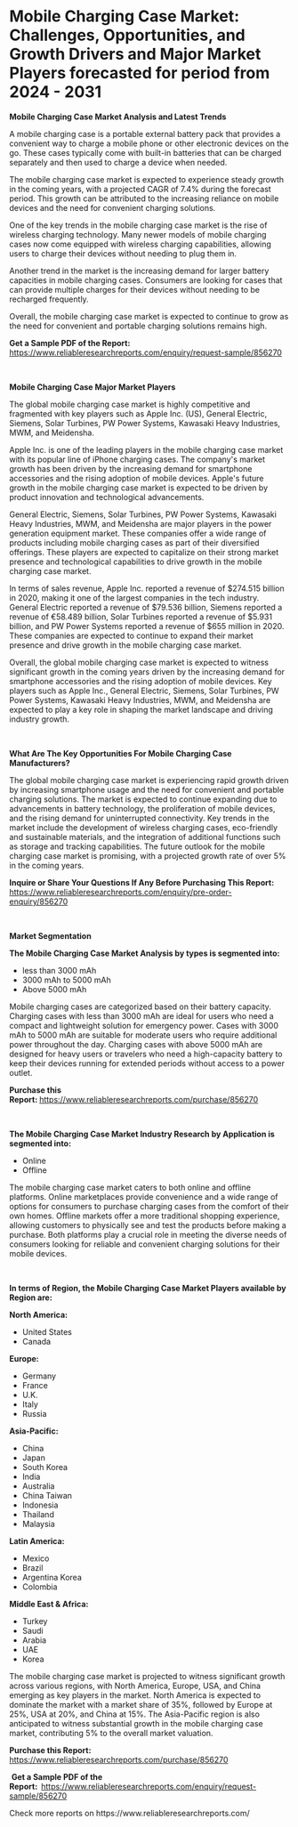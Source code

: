 <p><h1>Mobile Charging Case Market: Challenges, Opportunities, and Growth Drivers and Major Market Players forecasted for period from 2024 - 2031</h1></p><p><strong>Mobile Charging Case Market Analysis and Latest Trends</strong></p>
<p><p>A mobile charging case is a portable external battery pack that provides a convenient way to charge a mobile phone or other electronic devices on the go. These cases typically come with built-in batteries that can be charged separately and then used to charge a device when needed.</p><p>The mobile charging case market is expected to experience steady growth in the coming years, with a projected CAGR of 7.4% during the forecast period. This growth can be attributed to the increasing reliance on mobile devices and the need for convenient charging solutions.</p><p>One of the key trends in the mobile charging case market is the rise of wireless charging technology. Many newer models of mobile charging cases now come equipped with wireless charging capabilities, allowing users to charge their devices without needing to plug them in.</p><p>Another trend in the market is the increasing demand for larger battery capacities in mobile charging cases. Consumers are looking for cases that can provide multiple charges for their devices without needing to be recharged frequently.</p><p>Overall, the mobile charging case market is expected to continue to grow as the need for convenient and portable charging solutions remains high.</p></p>
<p><strong>Get a Sample PDF of the Report:&nbsp;</strong> <a href="https://www.reliableresearchreports.com/enquiry/request-sample/856270">https://www.reliableresearchreports.com/enquiry/request-sample/856270</a></p>
<p>&nbsp;</p>
<p><strong>Mobile Charging Case Major Market Players</strong></p>
<p><p>The global mobile charging case market is highly competitive and fragmented with key players such as Apple Inc. (US), General Electric, Siemens, Solar Turbines, PW Power Systems, Kawasaki Heavy Industries, MWM, and Meidensha. </p><p>Apple Inc. is one of the leading players in the mobile charging case market with its popular line of iPhone charging cases. The company's market growth has been driven by the increasing demand for smartphone accessories and the rising adoption of mobile devices. Apple's future growth in the mobile charging case market is expected to be driven by product innovation and technological advancements.</p><p>General Electric, Siemens, Solar Turbines, PW Power Systems, Kawasaki Heavy Industries, MWM, and Meidensha are major players in the power generation equipment market. These companies offer a wide range of products including mobile charging cases as part of their diversified offerings. These players are expected to capitalize on their strong market presence and technological capabilities to drive growth in the mobile charging case market.</p><p>In terms of sales revenue, Apple Inc. reported a revenue of $274.515 billion in 2020, making it one of the largest companies in the tech industry. General Electric reported a revenue of $79.536 billion, Siemens reported a revenue of €58.489 billion, Solar Turbines reported a revenue of $5.931 billion, and PW Power Systems reported a revenue of $655 million in 2020. These companies are expected to continue to expand their market presence and drive growth in the mobile charging case market.</p><p>Overall, the global mobile charging case market is expected to witness significant growth in the coming years driven by the increasing demand for smartphone accessories and the rising adoption of mobile devices. Key players such as Apple Inc., General Electric, Siemens, Solar Turbines, PW Power Systems, Kawasaki Heavy Industries, MWM, and Meidensha are expected to play a key role in shaping the market landscape and driving industry growth.</p></p>
<p>&nbsp;</p>
<p><strong>What Are The Key Opportunities For Mobile Charging Case Manufacturers?</strong></p>
<p><p>The global mobile charging case market is experiencing rapid growth driven by increasing smartphone usage and the need for convenient and portable charging solutions. The market is expected to continue expanding due to advancements in battery technology, the proliferation of mobile devices, and the rising demand for uninterrupted connectivity. Key trends in the market include the development of wireless charging cases, eco-friendly and sustainable materials, and the integration of additional functions such as storage and tracking capabilities. The future outlook for the mobile charging case market is promising, with a projected growth rate of over 5% in the coming years.</p></p>
<p><strong>Inquire or Share Your Questions If Any Before Purchasing This Report:</strong> <a href="https://www.reliableresearchreports.com/enquiry/pre-order-enquiry/856270">https://www.reliableresearchreports.com/enquiry/pre-order-enquiry/856270</a></p>
<p>&nbsp;</p>
<p><strong>Market Segmentation</strong></p>
<p><strong>The Mobile Charging Case Market Analysis by types is segmented into:</strong></p>
<p><ul><li>less than 3000 mAh</li><li>3000 mAh to 5000 mAh</li><li>Above 5000 mAh</li></ul></p>
<p><p>Mobile charging cases are categorized based on their battery capacity. Charging cases with less than 3000 mAh are ideal for users who need a compact and lightweight solution for emergency power. Cases with 3000 mAh to 5000 mAh are suitable for moderate users who require additional power throughout the day. Charging cases with above 5000 mAh are designed for heavy users or travelers who need a high-capacity battery to keep their devices running for extended periods without access to a power outlet.</p></p>
<p><strong>Purchase this Report:&nbsp;</strong><a href="https://www.reliableresearchreports.com/purchase/856270">https://www.reliableresearchreports.com/purchase/856270</a></p>
<p>&nbsp;</p>
<p><strong>The Mobile Charging Case Market Industry Research by Application is segmented into:</strong></p>
<p><ul><li>Online</li><li>Offline</li></ul></p>
<p><p>The mobile charging case market caters to both online and offline platforms. Online marketplaces provide convenience and a wide range of options for consumers to purchase charging cases from the comfort of their own homes. Offline markets offer a more traditional shopping experience, allowing customers to physically see and test the products before making a purchase. Both platforms play a crucial role in meeting the diverse needs of consumers looking for reliable and convenient charging solutions for their mobile devices.</p></p>
<p>&nbsp;</p>
<p><strong>In terms of Region, the Mobile Charging Case Market Players available by Region are:</strong></p>
<p>
    <p> <strong> North America: </strong>
        <ul>
            <li>United States</li>
            <li>Canada</li>
        </ul>
        </p> 
    <p> <strong> Europe: </strong>
        <ul>
            <li>Germany</li>
            <li>France</li>
            <li>U.K.</li>
            <li>Italy</li>
            <li>Russia</li>
        </ul>
        </p> 
    <p> <strong> Asia-Pacific: </strong>
        <ul>
            <li>China</li>
            <li>Japan</li>
            <li>South Korea</li>
            <li>India</li>
            <li>Australia</li>
            <li>China Taiwan</li>
            <li>Indonesia</li>
            <li>Thailand</li>
            <li>Malaysia</li>
        </ul>
        </p> 
    <p> <strong> Latin America: </strong>
        <ul>
            <li>Mexico</li>
            <li>Brazil</li>
            <li>Argentina Korea</li>
            <li>Colombia</li>
        </ul>
        </p> 
    <p> <strong> Middle East & Africa: </strong>
        <ul>
            <li>Turkey</li>
            <li>Saudi</li>
            <li>Arabia</li>
            <li>UAE</li>
            <li>Korea</li>
        </ul>
    </p>
    </p>
<p><p>The mobile charging case market is projected to witness significant growth across various regions, with North America, Europe, USA, and China emerging as key players in the market. North America is expected to dominate the market with a market share of 35%, followed by Europe at 25%, USA at 20%, and China at 15%. The Asia-Pacific region is also anticipated to witness substantial growth in the mobile charging case market, contributing 5% to the overall market valuation.</p></p>
<p><strong>Purchase this Report: </strong><a href="https://www.reliableresearchreports.com/purchase/856270">https://www.reliableresearchreports.com/purchase/856270</a></p>
<p>&nbsp;<strong>Get a Sample PDF of the Report:&nbsp;&nbsp;</strong><a href="https://www.reliableresearchreports.com/enquiry/request-sample/856270">https://www.reliableresearchreports.com/enquiry/request-sample/856270</a></p>
<p><strong></strong></p>
<p>Check more reports on https://www.reliableresearchreports.com/</p>